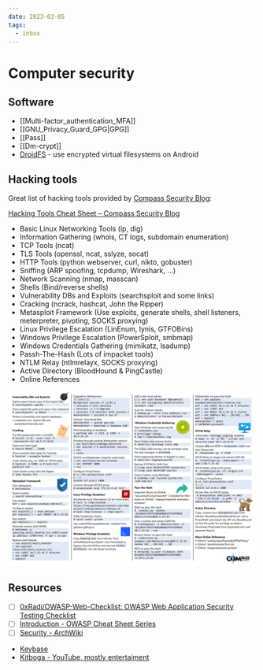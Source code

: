 ```yaml
---
date: 2023-03-05
tags:
  - inbox
---
```


# Computer security

## Software

- [[Multi-factor_authentication_MFA]]
- [[GNU_Privacy_Guard_GPG|GPG]]
- [[Pass]]
- [[Dm-crypt]]
- [DroidFS](https://github.com/hardcore-sushi/DroidFS) - use encrypted virtual
  filesystems on Android

## Hacking tools

Great list of hacking tools provided by [Compass Security Blog](https://blog.compass-security.com/2019/10/hacking-tools-cheat-sheet/):

[Hacking Tools Cheat Sheet – Compass Security Blog](https://blog.compass-security.com/2019/10/hacking-tools-cheat-sheet/)

- Basic Linux Networking Tools (ip, dig)
- Information Gathering (whois, CT logs, subdomain enumeration)
- TCP Tools (ncat)
- TLS Tools (openssl, ncat, sslyze, socat)
- HTTP Tools (python webserver, curl, nikto, gobuster)
- Sniffing (ARP spoofing, tcpdump, Wireshark, …)
- Network Scanning (nmap, masscan)
- Shells (Bind/reverse shells)
- Vulnerability DBs and Exploits (searchsploit and some links)
- Cracking (ncrack, hashcat, John the Ripper)
- Metasploit Framework (Use exploits, generate shells, shell listeners, meterpreter, pivoting, SOCKS proxying)
- Linux Privilege Escalation (LinEnum, lynis, GTFOBins)
- Windows Privilege Escalation (PowerSploit, smbmap)
- Windows Credentials Gathering (mimikatz, lsadump)
- Passh-The-Hash (Lots of impacket tools)
- NTLM Relay (ntlmrelayx, SOCKS proxying)
- Active Directory (BloodHound & PingCastle)
- Online References

![Hacking Tools Cheat Sheet](./img/Hacking_Tools_CheatSheet.png)

## Resources

- [ ] [0xRadi/OWASP-Web-Checklist: OWASP Web Application Security Testing Checklist](https://github.com/0xRadi/OWASP-Web-Checklist)
- [ ] [Introduction - OWASP Cheat Sheet Series](https://cheatsheetseries.owasp.org/index.html)
- [ ] [Security - ArchWiki](https://wiki.archlinux.org/title/security)
- [Keybase](https://keybase.io/)
- [Kitboga - YouTube, mostly entertaiment](https://www.youtube.com/@KitbogaShow/videos)
